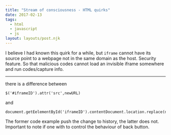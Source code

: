 ```yaml
---
title: "Stream of consciousness - HTML quirks"
date: 2017-02-13
tags:
  - html
  - javascript
  - js
layout: layouts/post.njk
---
```

I believe I had known this quirk for a while, but `iframe` cannot have its source point to a webpage not in the same domain as the host. Security feature. So that malicious codes cannot load an invisible iframe somewhere and run codes/capture info.

* * *

there is a difference between

    $('#iframeID').attr('src',newURL)
    

and

    document.getEelementById('iframeID').contentDocument.location.replace(newURL)
    

The former code example push the change to history, the latter does not. Important to note if one with to control the behaviour of back button.
